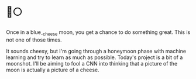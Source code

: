 # 🧀🌕
Once in a blue<sub>-cheese</sub> moon, you get a chance to do something great. This is not one of those times.

It sounds cheesy, but I'm going through a honeymoon phase with machine learning and try to learn as much as possible. Today's project is a bit of a moonshot. I'll be aiming to fool a CNN into thinking that a picture of the moon is actually a picture of a cheese.
